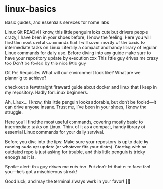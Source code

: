 # linux-basics
Basic guides, and essentials services for home labs


Linux Git READM
I know, this little penguim loks cute but drivers people crazy, I have been in your shoes before, I know the feeling.
Here you will find the most useful commands that I will cover mostly of the basic to intermediate tasks on Linux
Literally a compact and handy library of regular Linux commands for daily use. 
Before diving into any guide make sure to have your repository update by execution xxx
This little guy drives me crazy too
Don’t be fooled by this nice little guy



Git
Pre Requisites
What will our environment look like?
What are we plannnig to achieve?

check out a fewstraight flraward guide about docker and linux that I keep in my repository.
Hadly for Linux beginners.


Ah, Linux... I know, this little penguin looks adorable, but don’t be fooled—it can drive anyone insane. Trust me, I’ve been in your shoes, I know the struggle.

Here you’ll find the most useful commands, covering mostly basic to intermediate tasks on Linux. Think of it as a compact, handy library of essential Linux commands for your daily survival.

Before you dive into the tips: Make sure your repository is up to date by running sudo apt update (or whatever fits your distro). Starting with an outdated repo is just asking for trouble, and this little penguin is tricky enough as it is.

Spoiler alert: this guy drives me nuts too. But don’t let that cute face fool you—he’s got a mischievous streak!

Good luck, and may the terminal always work in your favor! 🐧✨


